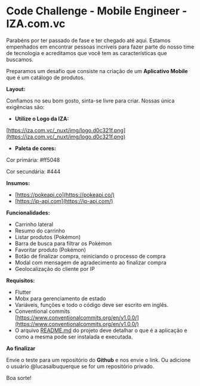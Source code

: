 <h1>Code Challenge - Mobile Engineer - IZA.com.vc</h1>
Parabéns por ter passado de fase e ter chegado até aqui. Estamos empenhados em encontrar pessoas incríveis para fazer parte do nosso time de tecnologia e acreditamos que você tem as características que buscamos. 

Preparamos um desafio que consiste na criação de um **Aplicativo Mobile** que é um catálogo de produtos.

**Layout:** 

Confiamos no seu bom gosto, sinta-se livre para criar. Nossas única exigências são:

- **Utilize o Logo da IZA:**

[https://iza.com.vc/_nuxt/img/logo.d0c321f.png](https://iza.com.vc/_nuxt/img/logo.d0c321f.png)

- **Paleta de cores:**

Cor primária: #ff5048

Cor secundária: #444

**Insumos:** 

- [https://pokeapi.co](https://pokeapi.co/)
- [https://ip-api.com](https://ip-api.com/)

**Funcionalidades:**

- Carrinho lateral
- Resumo do carrinho
- Listar produtos (Pokémon)
- Barra de busca para filtrar os Pokémon
- Favoritar produto (Pokémon)
- Botão de finalizar compra, reiniciando o processo de compra
- Modal com mensagem de agradecimento ao finalizar compra
- Geolocalização do cliente por IP

**Requisitos:**

- Flutter
- Mobx para gerenciamento de estado
- Variáveis, funções e todo o código deve ser escrito em inglês.
- Conventional commits [https://www.conventionalcommits.org/en/v1.0.0/](https://www.conventionalcommits.org/en/v1.0.0/)
- O arquivo [README.md](http://readme.md) do projeto deve detalhar o que é a aplicação e como a mesma pode ser instalada e executada.

**Ao finalizar**

Envie o teste para um repositório do **Github** e nos envie o link. Ou adicione o usuário @lucasalbuquerque se for um repositório privado.

Boa sorte!